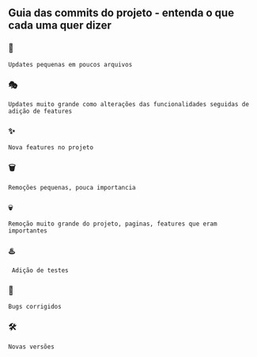 ## Guia das commits do projeto - entenda o que cada uma quer dizer 


### :orange:
	Updates pequenas em poucos arquivos

### :performing_arts:
	Updates muito grande como alterações das funcionalidades seguidas de adição de features
### :sparkles:
    Nova features no projeto
### :wastebasket:
    Remoções pequenas, pouca importancia 
### :skull:
    Remoção muito grande do projeto, paginas, features que eram importantes
### :hotsprings:
     Adição de testes
### :mage:
	Bugs corrigidos
### :hammer_and_wrench:
    Novas versões
